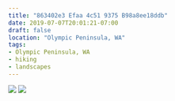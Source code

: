 ```yaml
---
title: "863402e3 Efaa 4c51 9375 B98a8ee18ddb"
date: 2019-07-07T20:01:21-07:00
draft: false
location: "Olympic Peninsula, WA"
tags:
- Olympic Peninsula, WA
- hiking
- landscapes
---
```


![](https://d17enza3bfujl8.cloudfront.net/L1010137.jpg)
![](https://d17enza3bfujl8.cloudfront.net/L1010141.jpg)
